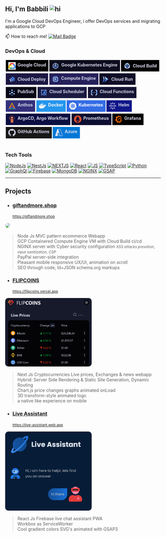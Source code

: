 ## Hi, I'm Babbili <img src="https://user-images.githubusercontent.com/1303154/88677602-1635ba80-d120-11ea-84d8-d263ba5fc3c0.gif" width="auto" height="18px" alt="hi">

I'm a Google Cloud DevOps Engineer, i offer DevOps services and migrating applications to GCP

📫 How to reach me! [![Mail Badge](https://img.shields.io/badge/-babbili.dxb@gmail.com-ffffff?style=flat&labelColor=ffffff&logo=gmail&logoColor=ff3838)](mailto:babbili.dxb@gmail.com)


### DevOps & Cloud



<div style="display: flex; flex-wrap: wrap; align-items: center; justify-content: left;">

<div style="display:flex; gap:0.4rem; padding:0.4rem 0.5rem; background-color:#000; max-width:fit-content; font-weight:bold; color:hsl(236, 30%, 86%); margin:0.2rem 0.1rem;"><img src="./img/google-cloud-icon.svg" height="24px" width="auto" />Google Cloud</div>

<div style="display:flex; gap:.4rem; padding:.4rem .5rem; background-color: hsl(241, 42%, 8%); max-width:fit-content; font-weight: bold; color: hsl(236, 30%, 86%); margin: 0.2rem 0.1rem"><svg xmlns="http://www.w3.org/2000/svg" width="24px" height="24px" viewBox="0 0 24 24"><title>Google Kubernetes Engine</title><g data-name="Product Icons"><g ><polygon fill="#4285f4" points="14.68 13.06 19.23 15.69 19.23 16.68 14.29 13.83 14.68 13.06"/><polygon fill="#669df6" points="9.98 13.65 4.77 16.66 4.45 15.86 9.53 12.92 9.98 13.65"/><rect fill="#aecbfa" x="11.55" y="3.29" width="0.86" height="5.78"/><path fill="#aecbfa" d="M3.25,7V17L12,22l8.74-5V7L12,2Zm15.63,8.89L12,19.78,5.12,15.89V8.11L12,4.22l6.87,3.89v7.78Z"/><polygon fill="#aecbfa" points="11.98 11.5 15.96 9.21 11.98 6.91 8.01 9.21 11.98 11.5"/><polygon fill="#669df6" points="11.52 12.3 7.66 10.01 7.66 14.6 11.52 16.89 11.52 12.3"/><polygon fill="#4285f4" points="12.48 12.3 12.48 16.89 16.34 14.6 16.34 10.01 12.48 12.3"/></g></g></svg>Google Kubernetes Engine</div>

<div style="display:flex; align-items: center; gap:.4rem; padding:.4rem .5rem; background-color:#000; max-width:fit-content; font-weight: bold; color: hsl(236, 30%, 86%); margin: 0.2rem 0.1rem"><svg xmlns="http://www.w3.org/2000/svg" width="24px" height="24px" viewBox="0 0 24 24"><title>Google Cloud Build ci/cd</title><g data-name="Product Icons"><g ><g ><g ><polygon fill="#4285f4" points="12.15 16.24 15.67 14.21 15.67 10.15 14.49 9.46 10.97 15.56 12.15 16.24"/><polygon fill="#669df6" points="8.63 10.15 8.63 14.21 9.81 14.89 13.34 8.8 12.15 8.11 8.63 10.15"/></g></g></g><polygon fill="#aecbfa" points="11.46 17.45 7.24 15.01 7.24 10.15 3.49 7.98 3.49 17.18 11.46 21.78 11.46 17.45"/><polygon fill="#aecbfa" points="7.93 8.95 12.15 6.51 16.37 8.95 20.13 6.78 12.15 2.17 4.17 6.78 7.93 8.95"/><polygon fill="#aecbfa" points="17.06 15.01 12.84 17.45 12.84 21.78 20.82 17.18 20.82 7.98 17.06 10.15 17.06 15.01"/></g></svg>Cloud Build</div>



<div style="display:flex; align-items: center; gap:.4rem; padding:.4rem .5rem; background-color: hsl(246, 48%, 18%); max-width:fit-content; font-weight: bold; color: hsl(236, 30%, 86%); margin: 0.2rem 0.1rem"><svg xmlns="http://www.w3.org/2000/svg" width="24px" height="24px" viewBox="0 0 24 24"><title>Google Cloud Deploy Delivery Pipelines</title>
    <polygon points="20.39 18.24 20.39 8 11.52 2.89 11.52 7.55 16.37 10.32 16.35 15.91 20.39 18.24" style="fill:#4285f4"/>
    <polygon points="14.79 19.86 14.79 11.23 7.33 6.92 7.33 10.94 11.34 13.23 11.32 17.85 14.79 19.86" style="fill:#669df6"/>
    <polygon points="9.76 21.15 9.76 14.14 3.69 10.64 3.69 14 6.86 15.81 6.84 19.47 9.76 21.15" style="fill:#aecbfa"/>
</svg>Cloud Deploy</div>



<div style="display:flex; gap:.4rem; padding:.4rem .5rem; background-color: hsl(246, 48%, 24%); max-width:fit-content; font-weight: bold; color: hsl(236, 30%, 86%); margin: 0.2rem 0.1rem"><svg xmlns="http://www.w3.org/2000/svg" width="24px" height="24px" viewBox="0 0 24 24"><title>Google Compute Engine</title><g data-name="Product Icons"><rect fill="#aecbfa" x="9" y="9" width="6" height="6"/><rect fill="#669df6" x="11" y="2" width="2" height="4"/><rect fill="#669df6" x="7" y="2" width="2" height="4"/><rect fill="#669df6" x="15" y="2" width="2" height="4"/><rect fill="#4285f4" x="11" y="18" width="2" height="4"/><rect fill="#4285f4" x="7" y="18" width="2" height="4"/><rect fill="#4285f4" x="15" y="18" width="2" height="4"/><rect fill="#4285f4" x="19" y="10" width="2" height="4" transform="translate(8 32) rotate(-90)"/><rect fill="#4285f4" x="19" y="14" width="2" height="4" transform="translate(4 36) rotate(-90)"/><rect fill="#4285f4" x="19" y="6" width="2" height="4" transform="translate(12 28) rotate(-90)"/><rect fill="#669df6" x="3" y="10" width="2" height="4" transform="translate(-8 16) rotate(-90)"/><rect fill="#669df6" x="3" y="14" width="2" height="4" transform="translate(-12 20) rotate(-90)"/><rect fill="#669df6" x="3" y="6" width="2" height="4" transform="translate(-4 12) rotate(-90)"/><path fill="#aecbfa" d="M5,5V19H19V5ZM17,17H7V7H17Z"/><polygon fill="#669df6" points="9 15 15 15 12 12 9 15"/><polygon fill="#4285f4" points="12 12 15 15 15 9 12 12"/></g></svg>Compute Engine</div>


<div style="display:flex; align-items: center; gap:.4rem; padding:.4rem .5rem; background-color: hsl(246, 48%, 10%); max-width:fit-content; font-weight: bold; color: hsl(236, 30%, 86%); margin: 0.2rem 0.1rem"><svg xmlns="http://www.w3.org/2000/svg" width="24px" height="24px" viewBox="0 0 24 24"><title>Serverless Google Cloud Run services, Cloud Run Jobs</title><g data-name="Product Icons"><g ><polygon fill="#aecbfa" points="8.9 2.63 12.02 12 21.38 12 8.9 2.63"/><polygon fill="#4285f4" points="21.38 12 12.02 12 8.9 21.38 21.38 12"/><polygon fill="#4285f4" points="3.44 21.38 6.57 19.81 8.9 12 5.78 12 3.44 21.38"/><polygon fill="#aecbfa" points="3.44 2.63 5.78 12 8.9 12 6.57 4.19 3.44 2.63"/></g></g></svg>Cloud Run</div>

<div style="display:flex; gap:.4rem; padding:.4rem .5rem; background-color: hsl(241, 43%, 6%); max-width:fit-content; font-weight: bold; color: hsl(236, 30%, 86%); margin: 0.2rem 0.1rem"><svg xmlns="http://www.w3.org/2000/svg" xmlns:xlink="http://www.w3.org/1999/xlink" width="24px" height="24px" viewBox="0 0 24 24"><defs><filter id="luminosity-noclip" x="4.64" y="4.19" width="14.73" height="12.76" filterUnits="userSpaceOnUse" color-interpolation-filters="sRGB"><feFlood flood-color="#fff" result="bg"/><feBlend in="SourceGraphic" in2="bg"/></filter><mask id="mask" x="4.64" y="4.19" width="14.73" height="12.76" maskUnits="userSpaceOnUse"><circle filter="url(#luminosity-noclip)" cx="12" cy="12.23" r="3.58"/></mask></defs><title>Google Cloud PubSub realtime streaming messaging system</title><g data-name="Product Icons"><circle fill="#669df6" cx="18.97" cy="8.21" r="1.72"/><circle fill="#669df6" cx="5.03" cy="8.21" r="1.72"/><circle fill="#669df6" cx="12" cy="20.28" r="1.72"/><g mask="url(#mask)"><rect fill="#4285f4" x="14.69" y="10.22" width="1.59" height="8.04" transform="matrix(0.5, -0.87, 0.87, 0.5, -4.59, 20.53)"/><rect fill="#4285f4" x="4.49" y="13.45" width="8.04" height="1.59" transform="translate(-5.98 6.17) rotate(-30)"/><rect fill="#4285f4" x="11.2" y="4.19" width="1.59" height="8.04"/></g><circle fill="#aecbfa" cx="12" cy="12.23" r="2.78"/><circle fill="#aecbfa" cx="5.03" cy="16.25" r="2.19"/><circle fill="#aecbfa" cx="18.97" cy="16.25" r="2.19"/><circle fill="#aecbfa" cx="12" cy="4.19" r="2.19"/></g></svg>PubSub</div>


<div style="display:flex; gap:.4rem; padding:.4rem .5rem; background-color: hsl(241, 43%, 18%); max-width:fit-content; font-weight: bold; color: hsl(236, 30%, 86%); margin: 0.2rem 0.1rem"><svg xmlns="http://www.w3.org/2000/svg" width="24px" height="24px" viewBox="0 0 24 24"><title>Google Cloud Scheduler</title><g data-name="Product Icons"><path fill="#669df6" d="M20,21a1,1,0,0,1-.7-.29l-2-2a1,1,0,0,1,1.41-1.41l2,2a1,1,0,0,1,0,1.41A1,1,0,0,1,20,21Z"/><path fill="#669df6" d="M4,21a1,1,0,0,1-.7-1.71l2-2a1,1,0,0,1,1.42,0,1,1,0,0,1,0,1.41l-2,2A1,1,0,0,1,4,21Z"/><path fill="#4285f4" d="M5.47,17.13,4.25,18.35a11.13,11.13,0,0,0,1.42,1.41l1.22-1.22Z"/><path fill="#4285f4" d="M19.73,18.31l-1-1a1.19,1.19,0,0,0-.23-.16l-1.34,1.34a1.19,1.19,0,0,0,.16.23l1,1A11.13,11.13,0,0,0,19.73,18.31Z"/><g data-name="colored-32/scheduler"><rect fill="none" width="24" height="24"/><g ><g ><path fill="#669df6" d="M12,21a9,9,0,1,1,9-9A9,9,0,0,1,12,21Zm0-2a7,7,0,1,0-7-7A7,7,0,0,0,12,19Z"/><path id="Oval" fill="#4285f4" d="M12,17a5,5,0,0,0,5-5,5,5,0,0,0-5-5v5L7.92,14.91A5,5,0,0,0,12,17Z"/></g></g></g><path fill="#aecbfa" d="M4,6.07a1,1,0,0,1-.71-1.71l2-2a1,1,0,0,1,1.42,0,1,1,0,0,1,0,1.41l-2,2A1,1,0,0,1,4,6.07Z"/><path fill="#aecbfa" d="M20,6.07a1,1,0,0,1-.71-.3l-2-2a1,1,0,0,1,0-1.41,1,1,0,0,1,1.42,0l2,2A1,1,0,0,1,20,6.07Z"/></g></svg>Cloud Scheduler</div>


<div style="display:flex; gap:.4rem; padding:.4rem .5rem; background-color: hsl(241, 43%, 14%); max-width:fit-content; font-weight: bold; color: hsl(236, 30%, 86%); margin: 0.2rem 0.1rem"><svg xmlns="http://www.w3.org/2000/svg" width="24px" height="24px" viewBox="0 0 24 24"><title>Servereless Google Cloud Functions</title><g data-name="Product Icons"><g data-name="colored-32/functions"><g ><polygon fill="#669df6" points="2 15.56 5 18 5 6 2 8.43 2 15.56"/><polygon fill="#4285f4" points="2 10 5 8 5 6 2 10"/><polygon fill="#4285f4" points="5 18 5 16 2 14 5 18"/><polygon fill="#aecbfa" points="8 20 2 14 2 18 6 22 8 20"/></g></g><polygon fill="#aecbfa" points="5.99 2.01 2 6 2.01 10 7.99 4.01 5.99 2.01"/><g data-name="colored-32/functions"><g data-name="Shape"><polygon fill="#669df6" points="22 8.45 19 6.01 19 18.01 22 15.59 22 8.45"/><polygon fill="#4285f4" points="22 14.01 19 16.01 19 18.01 22 14.01"/><polygon fill="#4285f4" points="19 6.01 19 8.01 22 10.01 19 6.01"/><polygon fill="#aecbfa" points="16 4.01 22 10.01 22 6.01 18 2.01 16 4.01"/></g></g><polygon fill="#aecbfa" points="18.01 22 22 18.01 21.99 14.01 16.01 20 18.01 22"/><circle id="Oval" fill="#aecbfa" cx="8" cy="12" r="1"/><circle id="Oval-2" data-name="Oval" fill="#aecbfa" cx="12" cy="12" r="1"/><circle id="Oval-3" data-name="Oval" fill="#aecbfa" cx="15.99" cy="12" r="1"/></g></svg>Cloud Functions</div>



<div style="display:flex; gap:.4rem; padding:.4rem .5rem; background-color: hsl(241, 43%, 34%); max-width:fit-content; font-weight: bold; color: hsl(236, 30%, 86%); margin: 0.2rem 0.1rem"><svg version="1.1" id="Layer_1" xmlns="http://www.w3.org/2000/svg" xmlns:xlink="http://www.w3.org/1999/xlink" x="0px" y="0px" width="24px" height="24px" viewBox="0 0 24 24" style="enable-background:new 0 0 24 24;" xml:space="preserve"><title>Multi-cloud Kubernetes Engine</title>
<polygon fill="#FEBC00" points="6,15.8 12,5.3 18,15.8 23,20.8 23.2,21 23.2,21 12,1.6 0.8,21 0.8,21 1,20.8 "/>
<g>
	<g>
		<polygon fill="#EE3C2B" points="12,9.7 1,20.8 5.6,18.7 12,12.3 18.4,18.7 23,20.8 "/>
	</g>
</g>
<polygon fill="#2BAA4F" points="6,20.6 1.8,22.4 22.2,22.4 18,20.6 "/>
<polygon fill="#3982F8" points="23,20.8 12,15.8 1,20.8 0,22.4 1.8,22.4 12,17.8 22.2,22.4 24,22.4 "/>
</svg>Anthos</div>


<div style="display:flex; gap:.4rem; padding:.4rem .5rem; background-color: #2496ED; max-width:fit-content; font-weight: bold; color: hsl(236, 30%, 97%); margin: 0.2rem 0.1rem"><svg width="24" height="24" viewBox="0 0 24 24" xmlns="http://www.w3.org/2000/svg"><title>Docker</title><path fill="hsl(236, 30%, 97%)" d="M13.983 11.078h2.119a.186.186 0 00.186-.185V9.006a.186.186 0 00-.186-.186h-2.119a.185.185 0 00-.185.185v1.888c0 .102.083.185.185.185m-2.954-5.43h2.118a.186.186 0 00.186-.186V3.574a.186.186 0 00-.186-.185h-2.118a.185.185 0 00-.185.185v1.888c0 .102.082.185.185.185m0 2.716h2.118a.187.187 0 00.186-.186V6.29a.186.186 0 00-.186-.185h-2.118a.185.185 0 00-.185.185v1.887c0 .102.082.185.185.186m-2.93 0h2.12a.186.186 0 00.184-.186V6.29a.185.185 0 00-.185-.185H8.1a.185.185 0 00-.185.185v1.887c0 .102.083.185.185.186m-2.964 0h2.119a.186.186 0 00.185-.186V6.29a.185.185 0 00-.185-.185H5.136a.186.186 0 00-.186.185v1.887c0 .102.084.185.186.186m5.893 2.715h2.118a.186.186 0 00.186-.185V9.006a.186.186 0 00-.186-.186h-2.118a.185.185 0 00-.185.185v1.888c0 .102.082.185.185.185m-2.93 0h2.12a.185.185 0 00.184-.185V9.006a.185.185 0 00-.184-.186h-2.12a.185.185 0 00-.184.185v1.888c0 .102.083.185.185.185m-2.964 0h2.119a.185.185 0 00.185-.185V9.006a.185.185 0 00-.184-.186h-2.12a.186.186 0 00-.186.186v1.887c0 .102.084.185.186.185m-2.92 0h2.12a.185.185 0 00.184-.185V9.006a.185.185 0 00-.184-.186h-2.12a.185.185 0 00-.184.185v1.888c0 .102.082.185.185.185M23.763 9.89c-.065-.051-.672-.51-1.954-.51-.338.001-.676.03-1.01.087-.248-1.7-1.653-2.53-1.716-2.566l-.344-.199-.226.327c-.284.438-.49.922-.612 1.43-.23.97-.09 1.882.403 2.661-.595.332-1.55.413-1.744.42H.751a.751.751 0 00-.75.748 11.376 11.376 0 00.692 4.062c.545 1.428 1.355 2.48 2.41 3.124 1.18.723 3.1 1.137 5.275 1.137.983.003 1.963-.086 2.93-.266a12.248 12.248 0 003.823-1.389c.98-.567 1.86-1.288 2.61-2.136 1.252-1.418 1.998-2.997 2.553-4.4h.221c1.372 0 2.215-.549 2.68-1.009.309-.293.55-.65.707-1.046l.098-.288Z"/></svg>Docker</div>

<div style="display:flex; gap:.4rem; padding:.4rem .5rem; background-color: #326CE5; max-width:fit-content; font-weight: bold; color: #fff; margin: 0.2rem 0.1rem"><svg with="24px" height="24px" viewBox="0 0 24 24" xmlns="http://www.w3.org/2000/svg"><title>Kubernetes</title><path fill="#fff" d="M10.204 14.35l.007.01-.999 2.413a5.171 5.171 0 0 1-2.075-2.597l2.578-.437.004.005a.44.44 0 0 1 .484.606zm-.833-2.129a.44.44 0 0 0 .173-.756l.002-.011L7.585 9.7a5.143 5.143 0 0 0-.73 3.255l2.514-.725.002-.009zm1.145-1.98a.44.44 0 0 0 .699-.337l.01-.005.15-2.62a5.144 5.144 0 0 0-3.01 1.442l2.147 1.523.004-.002zm.76 2.75l.723.349.722-.347.18-.78-.5-.623h-.804l-.5.623.179.779zm1.5-3.095a.44.44 0 0 0 .7.336l.008.003 2.134-1.513a5.188 5.188 0 0 0-2.992-1.442l.148 2.615.002.001zm10.876 5.97l-5.773 7.181a1.6 1.6 0 0 1-1.248.594l-9.261.003a1.6 1.6 0 0 1-1.247-.596l-5.776-7.18a1.583 1.583 0 0 1-.307-1.34L2.1 5.573c.108-.47.425-.864.863-1.073L11.305.513a1.606 1.606 0 0 1 1.385 0l8.345 3.985c.438.209.755.604.863 1.073l2.062 8.955c.108.47-.005.963-.308 1.34zm-3.289-2.057c-.042-.01-.103-.026-.145-.034-.174-.033-.315-.025-.479-.038-.35-.037-.638-.067-.895-.148-.105-.04-.18-.165-.216-.216l-.201-.059a6.45 6.45 0 0 0-.105-2.332 6.465 6.465 0 0 0-.936-2.163c.052-.047.15-.133.177-.159.008-.09.001-.183.094-.282.197-.185.444-.338.743-.522.142-.084.273-.137.415-.242.032-.024.076-.062.11-.089.24-.191.295-.52.123-.736-.172-.216-.506-.236-.745-.045-.034.027-.08.062-.111.088-.134.116-.217.23-.33.35-.246.25-.45.458-.673.609-.097.056-.239.037-.303.033l-.19.135a6.545 6.545 0 0 0-4.146-2.003l-.012-.223c-.065-.062-.143-.115-.163-.25-.022-.268.015-.557.057-.905.023-.163.061-.298.068-.475.001-.04-.001-.099-.001-.142 0-.306-.224-.555-.5-.555-.275 0-.499.249-.499.555l.001.014c0 .041-.002.092 0 .128.006.177.044.312.067.475.042.348.078.637.056.906a.545.545 0 0 1-.162.258l-.012.211a6.424 6.424 0 0 0-4.166 2.003 8.373 8.373 0 0 1-.18-.128c-.09.012-.18.04-.297-.029-.223-.15-.427-.358-.673-.608-.113-.12-.195-.234-.329-.349-.03-.026-.077-.062-.111-.088a.594.594 0 0 0-.348-.132.481.481 0 0 0-.398.176c-.172.216-.117.546.123.737l.007.005.104.083c.142.105.272.159.414.242.299.185.546.338.743.522.076.082.09.226.1.288l.16.143a6.462 6.462 0 0 0-1.02 4.506l-.208.06c-.055.072-.133.184-.215.217-.257.081-.546.11-.895.147-.164.014-.305.006-.48.039-.037.007-.09.02-.133.03l-.004.002-.007.002c-.295.071-.484.342-.423.608.061.267.349.429.645.365l.007-.001.01-.003.129-.029c.17-.046.294-.113.448-.172.33-.118.604-.217.87-.256.112-.009.23.069.288.101l.217-.037a6.5 6.5 0 0 0 2.88 3.596l-.09.218c.033.084.069.199.044.282-.097.252-.263.517-.452.813-.091.136-.185.242-.268.399-.02.037-.045.095-.064.134-.128.275-.034.591.213.71.248.12.556-.007.69-.282v-.002c.02-.039.046-.09.062-.127.07-.162.094-.301.144-.458.132-.332.205-.68.387-.897.05-.06.13-.082.215-.105l.113-.205a6.453 6.453 0 0 0 4.609.012l.106.192c.086.028.18.042.256.155.136.232.229.507.342.84.05.156.074.295.145.457.016.037.043.09.062.129.133.276.442.402.69.282.247-.118.341-.435.213-.71-.02-.039-.045-.096-.065-.134-.083-.156-.177-.261-.268-.398-.19-.296-.346-.541-.443-.793-.04-.13.007-.21.038-.294-.018-.022-.059-.144-.083-.202a6.499 6.499 0 0 0 2.88-3.622c.064.01.176.03.213.038.075-.05.144-.114.28-.104.266.039.54.138.87.256.154.06.277.128.448.173.036.01.088.019.13.028l.009.003.007.001c.297.064.584-.098.645-.365.06-.266-.128-.537-.423-.608zM16.4 9.701l-1.95 1.746v.005a.44.44 0 0 0 .173.757l.003.01 2.526.728a5.199 5.199 0 0 0-.108-1.674A5.208 5.208 0 0 0 16.4 9.7zm-4.013 5.325a.437.437 0 0 0-.404-.232.44.44 0 0 0-.372.233h-.002l-1.268 2.292a5.164 5.164 0 0 0 3.326.003l-1.27-2.296h-.01zm1.888-1.293a.44.44 0 0 0-.27.036.44.44 0 0 0-.214.572l-.003.004 1.01 2.438a5.15 5.15 0 0 0 2.081-2.615l-2.6-.44-.004.005z"/></svg>Kubernetes</div>


<div style="display:flex; gap:.4rem; padding:.4rem .5rem; background-color: #0F1689; max-width:fit-content; font-weight: bold; color: hsl(236, 30%, 88%); margin: 0.2rem 0.1rem"><svg width="24" height="24" viewBox="0 0 24 24" xmlns="http://www.w3.org/2000/svg"><title>Helm</title><path fill="hsl(236, 30%, 88%)" d="M12.337 0c-.475 0-.861 1.016-.861 2.269 0 .527.069 1.011.183 1.396a8.514 8.514 0 0 0-3.961 1.22 5.229 5.229 0 0 0-.595-1.093c-.606-.866-1.34-1.436-1.79-1.43a.381.381 0 0 0-.217.066c-.39.273-.123 1.326.596 2.353.267.381.559.705.84.948a8.683 8.683 0 0 0-1.528 1.716h1.734a7.179 7.179 0 0 1 5.381-2.421 7.18 7.18 0 0 1 5.382 2.42h1.733a8.687 8.687 0 0 0-1.32-1.53c.35-.249.735-.643 1.078-1.133.719-1.027.986-2.08.596-2.353a.382.382 0 0 0-.217-.065c-.45-.007-1.184.563-1.79 1.43a4.897 4.897 0 0 0-.676 1.325 8.52 8.52 0 0 0-3.899-1.42c.12-.39.193-.887.193-1.429 0-1.253-.386-2.269-.862-2.269zM1.624 9.443v5.162h1.358v-1.968h1.64v1.968h1.357V9.443H4.62v1.838H2.98V9.443zm5.912 0v5.162h3.21v-1.108H8.893v-.95h1.64v-1.142h-1.64v-.84h1.853V9.443zm4.698 0v5.162h3.218v-1.362h-1.86v-3.8zm4.706 0v5.162h1.364v-2.643l1.357 1.225 1.35-1.232v2.65h1.365V9.443h-.614l-2.1 1.914-2.109-1.914zm-11.82 7.28a8.688 8.688 0 0 0 1.412 1.548 5.206 5.206 0 0 0-.841.948c-.719 1.027-.985 2.08-.596 2.353.39.273 1.289-.338 2.007-1.364a5.23 5.23 0 0 0 .595-1.092 8.514 8.514 0 0 0 3.961 1.219 5.01 5.01 0 0 0-.183 1.396c0 1.253.386 2.269.861 2.269.476 0 .862-1.016.862-2.269 0-.542-.072-1.04-.193-1.43a8.52 8.52 0 0 0 3.9-1.42c.121.4.352.865.675 1.327.719 1.026 1.617 1.637 2.007 1.364.39-.273.123-1.326-.596-2.353-.343-.49-.727-.885-1.077-1.135a8.69 8.69 0 0 0 1.202-1.36h-1.771a7.174 7.174 0 0 1-5.227 2.252 7.174 7.174 0 0 1-5.226-2.252z"/></svg>Helm</div>

<div style="display:flex; gap:.4rem; padding:.4rem .5rem; background-color: hsl(237, 70%, 15%); max-width:fit-content; font-weight: bold; color: hsl(236, 30%, 86%); margin: 0.2rem 0.1rem"><svg width="24" height="24" viewBox="0 0 24 24" xmlns="http://www.w3.org/2000/svg"><title>Argo</title><path fill="#EF7B4D" d="M12.581 0c.436.037.871.1 1.299.186 1.679.383 3.121 1.213 4.382 2.365 1.161 1.06 1.917 2.372 2.335 3.881.089.321.216.56.586.624.205.035.238.245.239.43.003.646.002 1.294.002 1.94l-.002 1.21c-.001.356-.116.479-.466.474-.211-.003-.293.119-.344.291-.146.489-.33.966-.552 1.426-.818 1.682-2.084 2.938-3.688 3.87-.077.045-.155.088-.233.131-.252.137-.258.146-.155.415.114.299.358.529.664.625.269.096.553.134.827.21a.672.672 0 0 1 .236.094c-.066.082-.156.067-.231.082-.36.073-.713.184-1.086.17a1.275 1.275 0 0 1-.438-.064c-.114-.045-.152-.006-.176.109a5.354 5.354 0 0 0-.084.92c-.015.617-.071 1.23-.112 1.844-.042.598-.018.651.558.842.281.094.563.187.842.286.069.024.15.038.192.117-.04.057-.098.035-.146.035-.493.003-.985.005-1.478.001-.524-.005-.806-.282-.845-.803-.055-.762-.12-1.524-.182-2.286a.947.947 0 0 0-.026-.12c-.079.455-.065.879-.084 1.298-.023.528-.008 1.057-.007 1.584 0 .27.086.388.335.483.359.135.711.295 1.114.262.141-.012.276.062.402.129.032.017.073.033.069.073-.004.043-.049.047-.084.045-.657-.019-1.317.065-1.972-.028-.323-.046-.533-.236-.631-.552-.094-.303-.114-.617-.137-.93-.046-.626-.078-1.253-.116-1.88a.222.222 0 0 0-.061-.171.282.282 0 0 0-.031.193c-.002.956-.002 1.911-.001 2.866 0 .388.123.575.494.708.481.172.976.298 1.47.423.11.028.225.047.242.192h-1.852c-.051-.01-.103-.022-.155-.03-.701-.1-1.001-.372-1.143-1.042l-.067-.331-.226-1.103c-.069.12-.118.25-.144.386-.083.399-.151.802-.243 1.2-.113.493-.444.763-.932.857l-.33.063H8.558c.057-.171.216-.185.355-.221.476-.127.96-.223 1.417-.409a.603.603 0 0 0 .397-.521c.058-.435.002-.865-.013-1.296a1.528 1.528 0 0 0-.078-.315.405.405 0 0 0-.071.207c-.026.296-.049.591-.075.886-.038.432-.273.716-.679.81a1.702 1.702 0 0 1-.37.045c-.557.003-1.115-.001-1.673-.005-.048 0-.109.019-.148-.065.178-.103.377-.168.582-.187a5.67 5.67 0 0 0 .939-.193c.42-.114.522-.249.512-.687-.023-.931-.091-1.86-.069-2.791.004-.184.001-.368.001-.551a2.387 2.387 0 0 0-.05.385 40.299 40.299 0 0 1-.186 2.623c-.052.513-.296.748-.804.805-.446.051-.889.002-1.332-.02-.108-.006-.234.012-.339-.064.043-.066.106-.07.16-.087.362-.115.725-.224 1.086-.344.246-.081.35-.235.355-.492a2.241 2.241 0 0 0-.003-.232 45.315 45.315 0 0 1-.105-2.149 5.487 5.487 0 0 0-.035-.478c-.024-.188-.131-.287-.295-.258-.505.092-.99-.006-1.473-.139-.059-.016-.134-.007-.178-.088a.986.986 0 0 1 .285-.09c.255-.052.507-.121.753-.208.312-.112.564-.347.695-.651.089-.203.056-.317-.112-.398-1.418-.683-2.512-1.73-3.391-3.017a8.152 8.152 0 0 1-1.123-2.447c-.067-.246-.156-.3-.383-.26-.306.053-.401.006-.535-.273v-3.49c.144-.303.205-.341.534-.329.235.01.247-.004.309-.242.396-1.508 1.082-2.861 2.171-3.988C6.9 1.42 8.523.631 10.34.203c.456-.108.922-.15 1.387-.203h.854Zm7.974 8.948a7.34 7.34 0 0 0-.048-.938 8.353 8.353 0 0 0-.099-.65c-.598-2.964-2.344-5.02-5.051-6.268-1.553-.715-3.21-.835-4.878-.511-3.248.633-5.396 2.583-6.539 5.652-.436 1.173-.495 2.406-.37 3.65.087.935.339 1.846.745 2.694.585 1.213 1.444 2.207 2.477 3.058.343.286.719.528 1.121.719.235.111.247.105.245-.146.006-.16.003-.32-.009-.48-.125-1.02-.142-2.045-.169-3.069a.392.392 0 0 0-.184-.353c-.385-.268-.713-.592-.921-1.019-.474-.97-.372-2.361.813-3.215.136-.097.217-.19.198-.373a1.724 1.724 0 0 1 .031-.442c.177-1.187.748-2.138 1.722-2.84.68-.492 1.442-.772 2.286-.782.483-.007.953.11 1.414.244 1.609.467 2.846 2.07 2.845 3.697a.64.64 0 0 0 .268.565c.463.371.821.83.943 1.426.22 1.077-.083 1.982-.979 2.634-.266.194-.347.406-.333.698.002.047 0 .095-.002.142l-.062 1.439c-.025.586-.138 1.165-.117 1.754.008.223.006.226.201.128a7.46 7.46 0 0 0 2.393-1.903c1.32-1.577 2.074-3.372 2.059-5.511ZM9.117 12.102c1.489.021 2.443-1.578 1.716-2.879a1.937 1.937 0 0 0-1.699-.991c-1.094-.004-1.954.822-1.958 1.881-.005 1.148.813 1.985 1.941 1.989Zm5.794 0c1.101.002 1.935-.823 1.935-1.917 0-1.091-.846-1.949-1.92-1.947-1.064.003-1.94.866-1.943 1.915-.003 1.105.831 1.948 1.928 1.949Zm-1.472 1.937c-.208.128-.407.277-.63.384-.536.257-1.063.257-1.579-.048-.158-.094-.308-.201-.464-.298-.047-.028-.092-.103-.15-.062-.044.03-.01.1-.001.151.037.179.064.362.082.544.027.565.293.992.742 1.31a.984.984 0 0 0 .791.186c.565-.119 1.025-.614 1.124-1.218.043-.266.005-.544.109-.803a.133.133 0 0 0-.024-.146Zm-8.78-4.92c-.012-1.102.143-2.055.54-2.961.633-1.443 1.642-2.553 2.98-3.374a.378.378 0 0 1 .459.067c.06.06.036.118.01.178a1.09 1.09 0 0 1-.48.51c-1.079.639-1.829 1.571-2.357 2.688a6.325 6.325 0 0 0-.618 2.986c.055 1.309.439 2.516 1.213 3.588.088.104.148.23.173.365.01.08.059.168-.031.228a.312.312 0 0 1-.288.041.502.502 0 0 1-.234-.185c-.72-.979-1.193-2.056-1.331-3.273-.036-.326-.004-.653-.036-.858ZM8.94 2.34a.373.373 0 0 1 .378-.382c.211.001.409.226.416.473.004.138-.309.39-.476.386-.189-.005-.318-.2-.318-.477Zm-.465 7.48a.609.609 0 0 1 .586-.631c.38-.003.671.271.675.633.004.356-.27.622-.639.621-.38-.002-.621-.241-.622-.623Zm6.496.623c-.381-.002-.625-.255-.621-.646a.635.635 0 0 1 .596-.613.656.656 0 0 1 .669.643c.001.354-.275.618-.644.616Z"/></svg>ArgoCD, Argo Workflow</div>


<div style="display:flex; gap:.4rem; padding:.4rem .5rem; background-color: hsl(237, 60%, 12%); max-width:fit-content; font-weight: bold; color: hsl(236, 30%, 86%); margin: 0.2rem 0.1rem"><svg with="24" height="24" viewBox="0 0 24 24" xmlns="http://www.w3.org/2000/svg"><title>Prometheus</title><path fill="#E6522C" d="M12 0C5.373 0 0 5.372 0 12c0 6.627 5.373 12 12 12s12-5.373 12-12c0-6.628-5.373-12-12-12zm0 22.46c-1.885 0-3.414-1.26-3.414-2.814h6.828c0 1.553-1.528 2.813-3.414 2.813zm5.64-3.745H6.36v-2.046h11.28v2.046zm-.04-3.098H6.391c-.037-.043-.075-.086-.111-.13-1.155-1.401-1.427-2.133-1.69-2.879-.005-.025 1.4.287 2.395.511 0 0 .513.119 1.262.255-.72-.843-1.147-1.915-1.147-3.01 0-2.406 1.845-4.508 1.18-6.207.648.053 1.34 1.367 1.387 3.422.689-.951.977-2.69.977-3.755 0-1.103.727-2.385 1.454-2.429-.648 1.069.168 1.984.894 4.256.272.854.237 2.29.447 3.201.07-1.892.395-4.652 1.595-5.605-.529 1.2.079 2.702.494 3.424.671 1.164 1.078 2.047 1.078 3.716a4.642 4.642 0 01-1.11 2.996c.792-.149 1.34-.283 1.34-.283l2.573-.502s-.374 1.538-1.81 3.019z"/></svg>Prometheus</div>


<div style="display:flex; gap:.4rem; padding:.4rem .5rem; background-color: #000; max-width:fit-content; font-weight: bold; color: hsl(236, 30%, 86%); margin: 0.2rem 0.1rem"><svg width="24" height="24" viewBox="0 0 24 24" xmlns="http://www.w3.org/2000/svg"><title>Grafana</title><path fill="#F46800" d="M23.02 10.59a8.578 8.578 0 0 0-.862-3.034 8.911 8.911 0 0 0-1.789-2.445c.337-1.342-.413-2.505-.413-2.505-1.292-.08-2.113.4-2.416.62-.052-.02-.102-.044-.154-.064-.22-.089-.446-.172-.677-.247-.231-.073-.47-.14-.711-.197a9.867 9.867 0 0 0-.875-.161C14.557.753 12.94 0 12.94 0c-1.804 1.145-2.147 2.744-2.147 2.744l-.018.093c-.098.029-.2.057-.298.088-.138.042-.275.094-.413.143-.138.055-.275.107-.41.166a8.869 8.869 0 0 0-1.557.87l-.063-.029c-2.497-.955-4.716.195-4.716.195-.203 2.658.996 4.33 1.235 4.636a11.608 11.608 0 0 0-.607 2.635C1.636 12.677.953 15.014.953 15.014c1.926 2.214 4.171 2.351 4.171 2.351.003-.002.006-.002.006-.005.285.509.615.994.986 1.446.156.19.32.371.488.548-.704 2.009.099 3.68.099 3.68 2.144.08 3.553-.937 3.849-1.173a9.784 9.784 0 0 0 3.164.501h.08l.055-.003.107-.002.103-.005.003.002c1.01 1.44 2.788 1.646 2.788 1.646 1.264-1.332 1.337-2.653 1.337-2.94v-.058c0-.02-.003-.039-.003-.06.265-.187.52-.387.758-.6a7.875 7.875 0 0 0 1.415-1.7c1.43.083 2.437-.885 2.437-.885-.236-1.49-1.085-2.216-1.264-2.354l-.018-.013-.016-.013a.217.217 0 0 1-.031-.02c.008-.092.016-.18.02-.27.011-.162.016-.323.016-.48v-.253l-.005-.098-.008-.135a1.891 1.891 0 0 0-.01-.13c-.003-.042-.008-.083-.013-.125l-.016-.124-.018-.122a6.215 6.215 0 0 0-2.032-3.73 6.015 6.015 0 0 0-3.222-1.46 6.292 6.292 0 0 0-.85-.048l-.107.002h-.063l-.044.003-.104.008a4.777 4.777 0 0 0-3.335 1.695c-.332.4-.592.84-.768 1.297a4.594 4.594 0 0 0-.312 1.817l.003.091c.005.055.007.11.013.164a3.615 3.615 0 0 0 .698 1.82 3.53 3.53 0 0 0 1.827 1.282c.33.098.66.14.971.137.039 0 .078 0 .114-.002l.063-.003c.02 0 .041-.003.062-.003.034-.002.065-.007.099-.01.007 0 .018-.003.028-.003l.031-.005.06-.008a1.18 1.18 0 0 0 .112-.02c.036-.008.072-.013.109-.024a2.634 2.634 0 0 0 .914-.415c.028-.02.056-.041.085-.065a.248.248 0 0 0 .039-.35.244.244 0 0 0-.309-.06l-.078.042c-.09.044-.184.083-.283.116a2.476 2.476 0 0 1-.475.096c-.028.003-.054.006-.083.006l-.083.002c-.026 0-.054 0-.08-.002l-.102-.006h-.012l-.024.006c-.016-.003-.031-.003-.044-.006-.031-.002-.06-.007-.091-.01a2.59 2.59 0 0 1-.724-.213 2.557 2.557 0 0 1-.667-.438 2.52 2.52 0 0 1-.805-1.475 2.306 2.306 0 0 1-.029-.444l.006-.122v-.023l.002-.031c.003-.021.003-.04.005-.06a3.163 3.163 0 0 1 1.352-2.29 3.12 3.12 0 0 1 .937-.43 2.946 2.946 0 0 1 .776-.101h.06l.07.002.045.003h.026l.07.005a4.041 4.041 0 0 1 1.635.49 3.94 3.94 0 0 1 1.602 1.662 3.77 3.77 0 0 1 .397 1.414l.005.076.003.075c.002.026.002.05.002.075 0 .024.003.052 0 .07v.065l-.002.073-.008.174a6.195 6.195 0 0 1-.08.639 5.1 5.1 0 0 1-.267.927 5.31 5.31 0 0 1-.624 1.13 5.052 5.052 0 0 1-3.237 2.014 4.82 4.82 0 0 1-.649.066l-.039.003h-.287a6.607 6.607 0 0 1-1.716-.265 6.776 6.776 0 0 1-3.4-2.274 6.75 6.75 0 0 1-.746-1.15 6.616 6.616 0 0 1-.714-2.596l-.005-.083-.002-.02v-.056l-.003-.073v-.096l-.003-.104v-.07l.003-.163c.008-.22.026-.45.054-.678a8.707 8.707 0 0 1 .28-1.355c.128-.444.286-.872.473-1.277a7.04 7.04 0 0 1 1.456-2.1 5.925 5.925 0 0 1 .953-.763c.169-.111.343-.213.524-.306.089-.05.182-.091.273-.135.047-.02.093-.042.138-.062a7.177 7.177 0 0 1 .714-.267l.145-.045c.049-.015.098-.026.148-.041.098-.029.197-.052.296-.076.049-.013.1-.02.15-.033l.15-.032.151-.028.076-.013.075-.01.153-.024c.057-.01.114-.013.171-.023l.169-.021c.036-.003.073-.008.106-.01l.073-.008.036-.003.042-.002c.057-.003.114-.008.171-.01l.086-.006h.023l.037-.003.145-.007a7.999 7.999 0 0 1 1.708.125 7.917 7.917 0 0 1 2.048.68 8.253 8.253 0 0 1 1.672 1.09l.09.077.089.078c.06.052.114.107.171.159.057.052.112.106.166.16.052.055.107.107.159.164a8.671 8.671 0 0 1 1.41 1.978c.012.026.028.052.04.078l.04.078.075.156c.023.051.05.1.07.153l.065.15a8.848 8.848 0 0 1 .45 1.34.19.19 0 0 0 .201.142.186.186 0 0 0 .172-.184c.01-.246.002-.532-.024-.856z"/></svg>Grafana</div>


<div style="display:flex; gap:.4rem; padding:.4rem .5rem; background-color: #181717; max-width:fit-content; font-weight: bold; color: hsl(236, 30%, 86%); margin: 0.2rem 0.1rem"><svg width="24" height="24" viewBox="0 0 24 24" xmlns="http://www.w3.org/2000/svg"><title>GitHub</title><path fill="hsl(236, 30%, 86%)" d="M12 .297c-6.63 0-12 5.373-12 12 0 5.303 3.438 9.8 8.205 11.385.6.113.82-.258.82-.577 0-.285-.01-1.04-.015-2.04-3.338.724-4.042-1.61-4.042-1.61C4.422 18.07 3.633 17.7 3.633 17.7c-1.087-.744.084-.729.084-.729 1.205.084 1.838 1.236 1.838 1.236 1.07 1.835 2.809 1.305 3.495.998.108-.776.417-1.305.76-1.605-2.665-.3-5.466-1.332-5.466-5.93 0-1.31.465-2.38 1.235-3.22-.135-.303-.54-1.523.105-3.176 0 0 1.005-.322 3.3 1.23.96-.267 1.98-.399 3-.405 1.02.006 2.04.138 3 .405 2.28-1.552 3.285-1.23 3.285-1.23.645 1.653.24 2.873.12 3.176.765.84 1.23 1.91 1.23 3.22 0 4.61-2.805 5.625-5.475 5.92.42.36.81 1.096.81 2.22 0 1.606-.015 2.896-.015 3.286 0 .315.21.69.825.57C20.565 22.092 24 17.592 24 12.297c0-6.627-5.373-12-12-12"/></svg>GitHub Actions</div>


<div style="display:flex; gap:.4rem; padding:.4rem .5rem; background-color: #0078D7; max-width:fit-content; font-weight: bold; color: hsl(236, 30%, 90%); margin: 0.2rem 0.1rem"><svg width="24" height="24" viewBox="0 0 24 24" xmlns="http://www.w3.org/2000/svg"><title>Microsoft Azure</title><path fill="hsl(236, 30%, 90%)" d="M22.379 23.343a1.62 1.62 0 0 0 1.536-2.14v.002L17.35 1.76A1.62 1.62 0 0 0 15.816.657H8.184A1.62 1.62 0 0 0 6.65 1.76L.086 21.204a1.62 1.62 0 0 0 1.536 2.139h4.741a1.62 1.62 0 0 0 1.535-1.103l.977-2.892 4.947 3.675c.28.208.618.32.966.32m-3.084-12.531 3.624 10.739a.54.54 0 0 1-.51.713v-.001h-.03a.54.54 0 0 1-.322-.106l-9.287-6.9h4.853m6.313 7.006c.116-.326.13-.694.007-1.058L9.79 1.76a1.722 1.722 0 0 0-.007-.02h6.034a.54.54 0 0 1 .512.366l6.562 19.445a.54.54 0 0 1-.338.684"/></svg>Azure</div>



</div>

<br />

### Tech Tools



 <div align="left">


[![NodeJs](https://img.shields.io/badge/-Node%20JS-3C873A?style=for-the-badge&logo=node.js&logoColor=ffffff)](#)
[![NestJs](https://img.shields.io/badge/-Nest%20JS-e2e2e2?style=for-the-badge&logo=nestjs&logoColor=E0234E)](#)
 [![NEXTJS](https://img.shields.io/badge/-NEXT%20JS-191826?style=for-the-badge&logo=next.js&logoColor=fff)](#)
 [![React](https://img.shields.io/badge/-React-61DBFB?style=for-the-badge&logo=react&logoColor=000)](#)
 [![JS](https://img.shields.io/badge/-JavaScript-000000?style=for-the-badge&logo=JavaScript&logoColor=F7DF1E)](#)
 [![TypeScript](https://img.shields.io/badge/-TypeScript-000000?style=for-the-badge&logo=TypeScript&logoColor=3178C6)](#)
 [![Python](https://img.shields.io/badge/-Python-000000?style=for-the-badge&logo=Python&logoColor=3776AB)](#)
 [![GraphQl](https://img.shields.io/badge/-GraphQl-e535ab?style=for-the-badge&logo=graphql&logoColor=ffffff)](#)
 [![Firebase](https://img.shields.io/badge/-Firebase-343c46?style=for-the-badge&logo=firebase&logoColor=FFCA28)](#)
 [![MongoDB](https://img.shields.io/badge/-MongoDB-47A248?style=for-the-badge&logo=mongodb&logoColor=fff)](#)
 [![NGINX](https://img.shields.io/badge/-NGINX-009639?style=for-the-badge&logo=nginx&logoColor=fff)](#)
[![GSAP](https://img.shields.io/badge/-GSAP%203-88CE02?style=for-the-badge&logo=greensock&logoColor=ffffff)](#)
</div>


___


## Projects

- ### [giftandmore.shop](https://giftandmore.shop)
  <small>https://giftandmore.shop</small><br />

<img src="https://www.giftandmore.shop/img/search-engine-img.jpg" width="280px" height="auto" style="border-radius: 10px;" />

> Node Js MVC pattern ecommerce Webapp <br />
> GCP Containered Compute Engine VM with Cloud Build ci/cd <br />
> NGINX server with Cyber security configuration  <small> *XSS attacks prevntion, input sanitization, CSP*</small><br />
> PayPal server-side integration<br />
> Pleasant mobile responsive UX/UI, animation on scroll<br />
> SEO through code, ld+JSON schema.org markups


- ### [FLIPCOINS](https://flipcoins.vercel.app/) 
  <small>https://flipcoins.vercel.app</small><br />

<img src="./img/flipcoins.png" width="280px" height="auto" style="border-radius: 10px;" />

>Next Js Cryptocurrencies Live prices, Exchanges & news webapp<br />
>Hybrid: Server Side Rendering & Static Site Generation, Dynamic Routing<br />
>Chart.js price changes graphs animated onLoad<br />
>3D transform-style animated logo<br />
>a native like experience on mobile
 

- ### [Live Assistant](https://live-assistant.web.app) 
  <small>https://live-assistant.web.app</small><br />

<img src="./img/live-assistant.png" width="280px" height="auto" style="border-radius: 10px;" />

>React Js Firebase live chat assistant PWA<br />
>Workbox as ServiceWorker<br />
>Cool gradient colors SVG's animated with GSAP3

